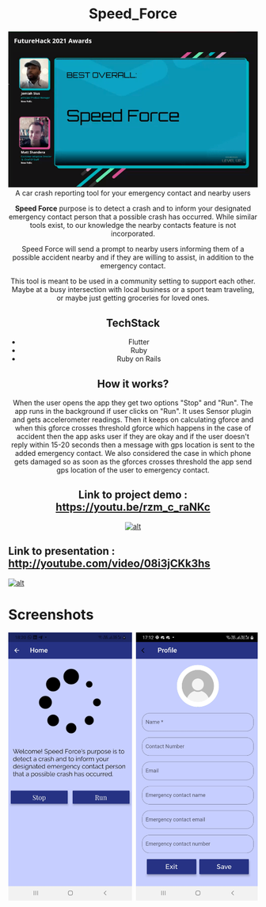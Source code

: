 
<center>

# Speed_Force
 ![award](assests/speedforce.png)  
A car crash reporting tool for your emergency contact and nearby users

**Speed Force** purpose is to detect a crash and to inform your designated emergency contact person that a possible crash has occurred. While similar tools exist, to our knowledge the nearby contacts feature is not incorporated.

Speed Force will send a prompt to nearby users informing them of a possible accident nearby and if they are willing to assist, in addition to the emergency contact.
  
This tool is meant to be used in a community setting to support each other. Maybe at a busy intersection with local business or a sport team traveling, or maybe just getting groceries for loved ones.

## TechStack
- Flutter
- Ruby
- Ruby on Rails

 ## How it works?
  
When the user opens the app they get two options "Stop" and "Run". The app runs in the background if user clicks on "Run". It uses Sensor plugin and gets accelerometer readings. Then it keeps on calculating gforce and when this gforce crosses threshold gforce which happens in the case of accident then the app asks user if they are okay and if the user doesn't reply within 15-20 seconds then a message with gps location is sent to the added emergency contact. We also considered the case in which phone gets damaged so as soon as the gforces crosses threshold the app send gps location of the user to emergency contact. 
  
## Link to project demo : https://youtu.be/rzm_c_raNKc
  
  [![alt](https://img.youtube.com/vi/rzm_c_raNKc/0.jpg)](https://www.youtube.com/watch?v=rzm_c_raNKc)
</center>

## Link to presentation  : http://youtube.com/video/08i3jCKk3hs
  
  [![alt](https://img.youtube.com/vi/08i3jCKk3hs/0.jpg)](https://www.youtube.com/watch?v=08i3jCKk3hs)
</center>

# Screenshots
<pre>
<img src="screenshots/HomeScreen.jpg" width="250"> <img src="screenshots/account.jpg" width="250"> <img src="screenshots/prompt.jpg" width="250"> <img src="screenshots/notification.jpg" width="250"> <img src="screenshots/Nearby.jpg" width="250">
</pre>
